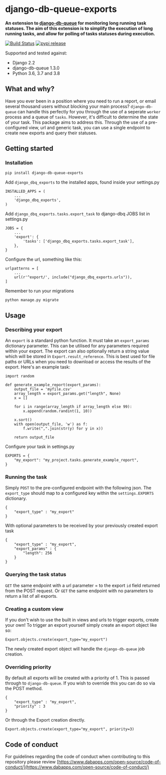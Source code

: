 # django-db-queue-exports

**An extension to [django-db-queue](https://github.com/dabapps/django-db-queue) for monitoring long running task statuses.
The aim of this extension is to simplify the execution of long running tasks, and allow for polling of tasks statuses during execution.**

[![Build Status](https://travis-ci.com/dabapps/django-db-queue-exports.svg?token=gFw2G3a8PohgNBo8f8Nm&branch=master)](https://travis-ci.com/dabapps/django-db-queue-exports)
[![pypi release](https://img.shields.io/pypi/v/django-db-queue-exports.svg)](https://pypi.python.org/pypi/django-db-queue-exports)

Supported and tested against:
- Django 2.2
- django-db-queue 1.3.0
- Python 3.6, 3.7 and 3.8

## What and why?
Have you ever been in a position where you need to run a report, or email several thousand users without blocking your main process? `django-db-queue` can handle this perfectly for you through the use of a seperate `worker` process and a queue of `tasks`. However, it's difficult to determine the state of your task. This package aims to address this. Through the use of a pre-configured view, url and generic task, you can use a single endpoint to create new exports and query their statuses.

## Getting started
### Installation
```
pip install django-db-queue-exports
```
Add `django_dbq_exports` to the installed apps, found inside your settings.py
```
INSTALLED_APPS = (
    ...
    'django_dbq_exports',
)
```
Add `django_dbq_exports.tasks.export_task` to django-dbq JOBS list in settings.py
```
JOBS = {
    ...
    'export': {
        'tasks': ['django_dbq_exports.tasks.export_task'],
    },
}
```
Configure the url, something like this:
```
urlpatterns = [
    ...
    url(r'^export/', include("django_dbq_exports.urls")),
]
```
Remember to run your migrations
```
python manage.py migrate
```
## Usage
### Describing your export
An `export` is a standard python function. It must take an `export_params` dictionary parameter. This can be utilised for any parameters required within your export.
The export can also optionally return a string value which will be stored in `Export.result_reference`. This is best used for file paths or URLs when you need to download or access the results of the export.
Here's an example task:
```
import random

def generate_example_report(export_params):
    output_file = 'myfile.csv'
    array_length = export_params.get("length", None)
    x = []

    for i in range(array_length if array_length else 99):
        x.append(random.randint(1, 10))

    x.sort()
    with open(output_file, 'w') as f:
        f.write(",".join(str(y) for y in x))

    return output_file
```

Configure your task in settings.py
```
EXPORTS = {
    "my_export": "my_project.tasks.generate_example_report",
}
```

### Running the task
Simply `POST` to the pre-configured endpoint with the following json.
The `export_type` should map to a configured key within the `settings.EXPORTS` dictionary.
```
{
    "export_type" : "my_export"
} 
```
With optional parameters to be received by your previously created export task
```
{
    "export_type" : "my_export",
    "export_params" : {
        "length": 256
    }
}
```
### Querying the task status
`GET` the same endpoint with a url parameter = to the export `id` field returned from the POST request.
Or `GET` the same endpoint with no parameters to return a list of all exports.


### Creating a custom view
If you don't wish to use the built in views and urls to trigger exports, create your own! To trigger an export yourself simply create an export object like so:
```
Export.objects.create(export_type="my_export")
```
The newly created export object will handle the `django-db-queue` job creation. 

### Overriding priority
By default all exports will be created with a priority of 1. This is passed through to `django-db-queue`. If you wish to override this you can do so via the POST method.
```
{
    "export_type" : "my_export",
    "priority" : 3
} 
```
Or through the Export creation directly.
```
Export.objects.create(export_type="my_export", priority=3)
```

## Code of conduct

For guidelines regarding the code of conduct when contributing to this repository please review [https://www.dabapps.com/open-source/code-of-conduct/](https://www.dabapps.com/open-source/code-of-conduct/)